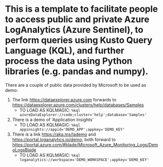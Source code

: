 # This is a template to facilitate people to access public and private Azure LogAnalytics (Azure Sentinel), to perform queries using Kusto Query Language (KQL), and further process the data using Python libraries (e.g. pandas and numpy).

There are a couple of public data provided by Microsoft to be used as demo:
1. The link https://dataexplorer.azure.com forwards to https://dataexplorer.azure.com/clusters/help/databases/Samples
    * TO LOAD AS KQLMAGIC: `%kql azureDataExplorer://code;cluster='help';database='Samples'`
2. There is a demo of 'Application Insights'
    * TO LOAD AS KQLMAGIC: `%kql appinsights://appid='DEMO_APP';appkey='DEMO_KEY'`
3. There is a link https://aka.ms/lademo and https://portal.loganalytics.io/demo, both forward to https://portal.azure.com/#blade/Microsoft_Azure_Monitoring_Logs/DemoLogsBlade
    * TO LOAD AS KQLMAGIC: `%kql loganalytics://workspace='DEMO_WORKSPACE';appkey='DEMO_KEY'`
